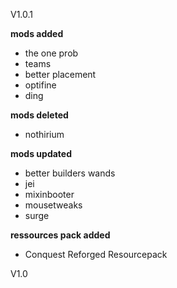 V1.0.1

**mods added**

* the one prob
* teams
* better placement
* optifine
* ding

**mods deleted**

* nothirium

**mods updated**

* better builders wands
* jei
* mixinbooter
* mousetweaks
* surge

**ressources pack added**

* Conquest Reforged Resourcepack

V1.0
